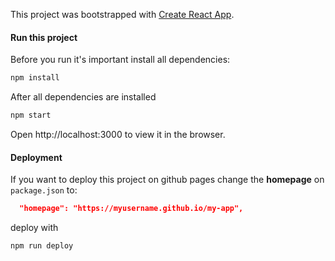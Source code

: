 This project was bootstrapped with [Create React App](https://github.com/facebookincubator/create-react-app).

#### Run this project
Before you run it's important install all dependencies:
```sh
npm install
```

After all dependencies are installed
```sh
npm start
```
Open http://localhost:3000 to view it in the browser.


#### Deployment
If you want to deploy this project on github pages
change the **homepage** on `package.json` to:
```json
  "homepage": "https://myusername.github.io/my-app",
```

deploy with
```sh
npm run deploy
```
